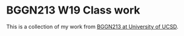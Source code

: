 # BGGN213 W19 Class work

This is a collection of my work from [BGGN213 at University of UCSD](https://bioboot.github.io/bggn213_W19/).



